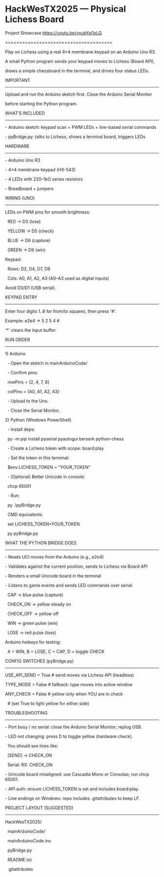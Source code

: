 HackWesTX2025 — Physical Lichess Board
======================================
Project Showcase
https://youtu.be/vnubYaI1xLQ

======================================


Play on Lichess using a real 4×4 membrane keypad on an Arduino Uno R3.

A small Python program sends your keypad moves to Lichess (Board API),

draws a simple chessboard in the terminal, and drives four status LEDs.



IMPORTANT

---------

Upload and run the Arduino sketch first. Close the Arduino Serial Monitor

before starting the Python program.



WHAT’S INCLUDED

---------------

\- Arduino sketch: keypad scan + PWM LEDs + line-based serial commands

\- pyBridge.py: talks to Lichess, shows a terminal board, triggers LEDs



HARDWARE

--------

\- Arduino Uno R3

\- 4×4 membrane keypad (HX-543)

\- 4 LEDs with 220–1kΩ series resistors

\- Breadboard + jumpers



WIRING (UNO)

------------

LEDs on PWM pins for smooth brightness:

&nbsp; RED    -> D3   (lose)

&nbsp; YELLOW -> D5   (check)

&nbsp; BLUE   -> D6   (capture)

&nbsp; GREEN  -> D9   (win)



Keypad:

&nbsp; Rows: D2, D4, D7, D8

&nbsp; Cols: A0, A1, A2, A3   (A0–A3 used as digital inputs)



Avoid D0/D1 (USB serial).



KEYPAD ENTRY

------------

Enter four digits 1..8 for from/to squares, then press '#'.

Example: e2e4  ->  5 2 5 4 #

'\*' clears the input buffer.



RUN ORDER

---------

1\) Arduino

&nbsp;  - Open the sketch in mainArduinoCode/

&nbsp;  - Confirm pins:

&nbsp;      rowPins = {2, 4, 7, 8}

&nbsp;      colPins = {A0, A1, A2, A3}

&nbsp;  - Upload to the Uno.

&nbsp;  - Close the Serial Monitor.



2\) Python (Windows PowerShell)

&nbsp;  - Install deps:

&nbsp;      py -m pip install pyserial pyautogui berserk python-chess

&nbsp;  - Create a Lichess token with scope: board:play

&nbsp;  - Set the token in this terminal:

&nbsp;      $env:LICHESS\_TOKEN = "YOUR\_TOKEN"

&nbsp;  - (Optional) Better Unicode in console:

&nbsp;      chcp 65001

&nbsp;  - Run:

&nbsp;      py .\\pyBridge.py



&nbsp;  CMD equivalents:

&nbsp;      set LICHESS\_TOKEN=YOUR\_TOKEN

&nbsp;      py pyBridge.py



WHAT THE PYTHON BRIDGE DOES

---------------------------

\- Reads UCI moves from the Arduino (e.g., e2e4)

\- Validates against the current position, sends to Lichess via Board API

\- Renders a small Unicode board in the terminal

\- Listens to game events and sends LED commands over serial:

&nbsp;   CAP        -> blue pulse (capture)

&nbsp;   CHECK\_ON   -> yellow steady on

&nbsp;   CHECK\_OFF  -> yellow off

&nbsp;   WIN        -> green pulse (win)

&nbsp;   LOSE       -> red pulse (loss)



Arduino hotkeys for testing:

&nbsp; A = WIN,  B = LOSE,  C = CAP,  D = toggle CHECK



CONFIG SWITCHES (pyBridge.py)

-----------------------------

USE\_API\_SEND = True     # send moves via Lichess API (headless)

TYPE\_MODE    = False    # fallback: type moves into active window

ANY\_CHECK    = False    # yellow only when YOU are in check

&nbsp;                       # (set True to light yellow for either side)



TROUBLESHOOTING

---------------

\- Port busy / no serial: close the Arduino Serial Monitor; replug USB.

\- LED not changing: press D to toggle yellow (hardware check).

&nbsp; You should see lines like:

&nbsp;   \[SEND] -> CHECK\_ON

&nbsp;   Serial: RX: CHECK\_ON

\- Unicode board misaligned: use Cascadia Mono or Consolas; run chcp 65001.

\- API auth: ensure LICHESS\_TOKEN is set and includes board:play.

\- Line endings on Windows: repo includes .gitattributes to keep LF.



PROJECT LAYOUT (SUGGESTED)

--------------------------

HackWesTX2025/

&nbsp; mainArduinoCode/

&nbsp;   mainArduinoCode.ino

&nbsp; pyBridge.py

&nbsp; README.txt

&nbsp; .gitattributes



